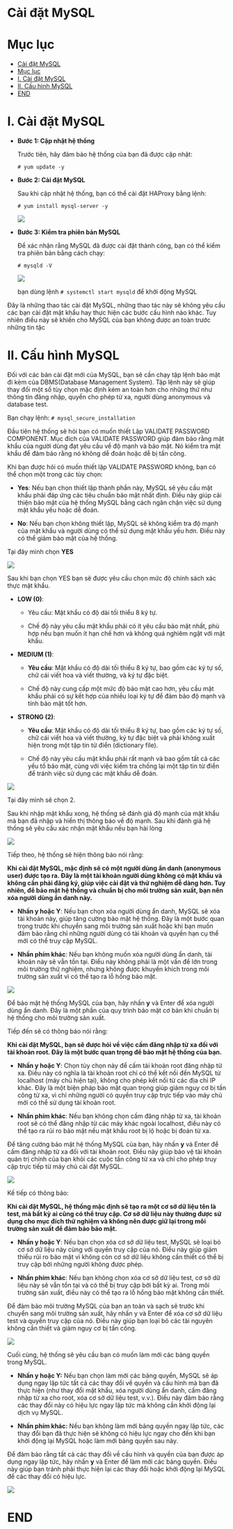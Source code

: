 # Cài đặt MySQL

# Mục lục
- [Cài đặt MySQL](#cài-đặt-mysql)
- [Mục lục](#mục-lục)
- [I. Cài đặt MySQL](#i-cài-đặt-mysql)
- [II. Cấu hình MySQL](#ii-cấu-hình-mysql)
- [END](#end)
# I. Cài đặt MySQL

* **Bước 1: Cập nhật hệ thống**

    Trước tiên, hãy đảm bảo hệ thống của bạn đã được cập nhật:

    ``# yum update -y``

* **Bước 2: Cài đặt MySQL**

    Sau khi cập nhật hệ thống, bạn có thể cài đặt HAProxy bằng lệnh:

    ``# yum install mysql-server -y``

    ![](/img/Mysql_install.png)
    
* **Bước 3: Kiểm tra phiên bản MySQL**

    Để xác nhận rằng MySQL đã được cài đặt thành công, bạn có thể kiểm tra phiên bản bằng cách chạy:

    ``# mysqld -V``

    ![](/img/Mysql_V.png)

    bạn dùng lệnh ``# systemctl start mysqld`` để khởi động MySQL

Đây là những thao tác cài đặt MySQL, những thao tác này sẽ không yêu cầu các bạn cài đặt mật khẩu hay thực hiện các bước cấu hình nào khác. Tuy nhiên điều này sẽ khiến cho MySQL của bạn không được an toàn trước những tin tặc 



# II. Cấu hình MySQL

Đối với các bản cài đặt mới của MySQL, bạn sẽ cần chạy tập lệnh bảo mật đi kèm của DBMS(Database Management System). Tập lệnh này sẽ giúp thay đổi một số tùy chọn mặc định kém an toàn hơn cho những thứ như thông tin đăng nhập, quyền cho phép từ xa, người dùng anonymous và database test.

Bạn chạy lệnh:  ``# mysql_secure_installation``

Đầu tiên hệ thống sẽ hỏi bạn có muốn thiết Lập VALIDATE PASSWORD COMPONENT. Mục đích của VALIDATE PASSWORD giúp đảm bảo rằng mật khẩu của người dùng đạt yêu cầu về độ mạnh và bảo mật. Nó kiểm tra mật khẩu để đảm bảo rằng nó không dễ đoán hoặc dễ bị tấn công.

Khi bạn được hỏi có muốn thiết lập VALIDATE PASSWORD không, bạn có thể chọn một trong các tùy chọn:

* **Yes**: Nếu bạn chọn thiết lập thành phần này, MySQL sẽ yêu cầu mật khẩu phải đáp ứng các tiêu chuẩn bảo mật nhất định. Điều này giúp cải thiện bảo mật của hệ thống MySQL bằng cách ngăn chặn việc sử dụng mật khẩu yếu hoặc dễ đoán.

* **No**: Nếu bạn chọn không thiết lập, MySQL sẽ không kiểm tra độ mạnh của mật khẩu và người dùng có thể sử dụng mật khẩu yếu hơn. Điều này có thể giảm bảo mật của hệ thống.

Tại đây mình chọn **YES**

![](/img/Mysql_VALIDATE%20PASSWORD.png)

Sau khi bạn chọn YES bạn sẽ được yêu cầu chọn mức độ chính sách xác thực mật khẩu.

* **LOW (0)**:

    * Yêu cầu: Mật khẩu có độ dài tối thiểu 8 ký tự.

    * Chế độ này yêu cầu mật khẩu phải có ít yêu cầu bảo mật nhất, phù hợp nếu bạn muốn ít hạn chế hơn và không quá nghiêm ngặt với mật khẩu.

* **MEDIUM (1)**:

    * **Yêu cầu**: Mật khẩu có độ dài tối thiểu 8 ký tự, bao gồm các ký tự số, chữ cái viết hoa và viết thường, và ký tự đặc biệt.

    * Chế độ này cung cấp một mức độ bảo mật cao hơn, yêu cầu mật khẩu phải có sự kết hợp của nhiều loại ký tự để đảm bảo độ mạnh và tính bảo mật tốt hơn.

* **STRONG (2)**:

    * **Yêu cầu**: Mật khẩu có độ dài tối thiểu 8 ký tự, bao gồm các ký tự số, chữ cái viết hoa và viết thường, ký tự đặc biệt và phải không xuất hiện trong một tập tin từ điển (dictionary file).

    * Chế độ này yêu cầu mật khẩu phải rất mạnh và bao gồm tất cả các yếu tố bảo mật, cùng với việc kiểm tra chống lại một tập tin từ điển để tránh việc sử dụng các mật khẩu dễ đoán.

![](/img/Mysql_3lvpass.png)

Tại đây mình sẽ chọn 2.

Sau khi nhập mật khẩu xong, hệ thống sẽ đánh giá độ mạnh của mật khẩu mà bạn đã nhập và hiển thị thông báo về độ mạnh. Sau khi đánh giá hệ thống sẽ yêu cầu xác nhận mật khẩu nếu bạn hài lòng

![](/img/Mysql_strenghpass.png)

Tiếp theo, hệ thống sẽ hiện thông báo nói rằng: 

**Khi cài đặt MySQL, mặc định sẽ có một người dùng ẩn danh (anonymous user) được tạo ra. Đây là một tài khoản người dùng không có mật khẩu và không cần phải đăng ký, giúp việc cài đặt và thử nghiệm dễ dàng hơn. Tuy nhiên, để bảo mật hệ thống và chuẩn bị cho môi trường sản xuất, bạn nên xóa người dùng ẩn danh này.**

* **Nhấn y hoặc Y**: Nếu bạn chọn xóa người dùng ẩn danh, MySQL sẽ xóa tài khoản này, giúp tăng cường bảo mật hệ thống. Đây là một bước quan trọng trước khi chuyển sang môi trường sản xuất hoặc khi bạn muốn đảm bảo rằng chỉ những người dùng có tài khoản và quyền hạn cụ thể mới có thể truy cập MySQL.

* **Nhấn phím khác**: Nếu bạn không muốn xóa người dùng ẩn danh, tài khoản này sẽ vẫn tồn tại. Điều này không phải là một vấn đề lớn trong môi trường thử nghiệm, nhưng không được khuyến khích trong môi trường sản xuất vì có thể tạo ra lỗ hổng bảo mật.

![](/img/Mysql_anyuser.png)

Để bảo mật hệ thống MySQL của bạn, hãy nhấn **y** và Enter để xóa người dùng ẩn danh. Đây là một phần của quy trình bảo mật cơ bản khi chuẩn bị hệ thống cho môi trường sản xuất.

Tiếp đến sẽ có thông báo nói rằng:

**Khi cài đặt MySQL, bạn sẽ được hỏi về việc cấm đăng nhập từ xa đối với tài khoản root. Đây là một bước quan trọng để bảo mật hệ thống của bạn.**

* **Nhấn y hoặc Y**: Chọn tùy chọn này để cấm tài khoản root đăng nhập từ xa. Điều này có nghĩa là tài khoản root chỉ có thể kết nối đến MySQL từ localhost (máy chủ hiện tại), không cho phép kết nối từ các địa chỉ IP khác. Đây là một biện pháp bảo mật quan trọng giúp giảm nguy cơ bị tấn công từ xa, vì chỉ những người có quyền truy cập trực tiếp vào máy chủ mới có thể sử dụng tài khoản root.

* **Nhấn phím khác**: Nếu bạn không chọn cấm đăng nhập từ xa, tài khoản root sẽ có thể đăng nhập từ các máy khác ngoài localhost, điều này có thể tạo ra rủi ro bảo mật nếu mật khẩu root bị lộ hoặc bị đoán từ xa.

Để tăng cường bảo mật hệ thống MySQL của bạn, hãy nhấn **y** và Enter để cấm đăng nhập từ xa đối với tài khoản root. Điều này giúp bảo vệ tài khoản quản trị chính của bạn khỏi các cuộc tấn công từ xa và chỉ cho phép truy cập trực tiếp từ máy chủ cài đặt MySQL.

![](/img/Mysql_allowroot.png)

Kế tiếp có thông báo:

**Khi cài đặt MySQL, hệ thống mặc định sẽ tạo ra một cơ sở dữ liệu tên là test, mà bất kỳ ai cũng có thể truy cập. Cơ sở dữ liệu này thường được sử dụng cho mục đích thử nghiệm và không nên được giữ lại trong môi trường sản xuất để đảm bảo bảo mật.**

* **Nhấn y hoặc Y**: Nếu bạn chọn xóa cơ sở dữ liệu test, MySQL sẽ loại bỏ cơ sở dữ liệu này cùng với quyền truy cập của nó. Điều này giúp giảm thiểu rủi ro bảo mật vì không còn cơ sở dữ liệu không cần thiết có thể bị truy cập bởi những người không được phép.

* **Nhấn phím khác**: Nếu bạn không chọn xóa cơ sở dữ liệu test, cơ sở dữ liệu này sẽ vẫn tồn tại và có thể bị truy cập bởi bất kỳ ai. Trong môi trường sản xuất, điều này có thể tạo ra lỗ hổng bảo mật không cần thiết.

Để đảm bảo môi trường MySQL của bạn an toàn và sạch sẽ trước khi chuyển sang môi trường sản xuất, hãy nhấn y và Enter để xóa cơ sở dữ liệu test và quyền truy cập của nó. Điều này giúp bạn loại bỏ các tài nguyên không cần thiết và giảm nguy cơ bị tấn công.

![](/img/Mysql_Databasetest.png)

Cuối cùng, hệ thống sẽ yêu cầu bạn có muốn làm mới các bảng quyền trong MySQL.

* **Nhấn y hoặc Y:** Nếu bạn chọn làm mới các bảng quyền, MySQL sẽ áp dụng ngay lập tức tất cả các thay đổi về quyền và cấu hình mà bạn đã thực hiện (như thay đổi mật khẩu, xóa người dùng ẩn danh, cấm đăng nhập từ xa cho root, xóa cơ sở dữ liệu test, v.v.). Điều này đảm bảo rằng các thay đổi này có hiệu lực ngay lập tức mà không cần khởi động lại dịch vụ MySQL.

* **Nhấn phím khác:** Nếu bạn không làm mới bảng quyền ngay lập tức, các thay đổi bạn đã thực hiện sẽ không có hiệu lực ngay cho đến khi bạn khởi động lại MySQL hoặc làm mới bảng quyền sau này.

Để đảm bảo rằng tất cả các thay đổi về cấu hình và quyền của bạn được áp dụng ngay lập tức, hãy nhấn **y** và Enter để làm mới các bảng quyền. Điều này giúp bạn tránh phải thực hiện lại các thay đổi hoặc khởi động lại MySQL để các thay đổi có hiệu lực.

![](/img/Mysql_privilege.png)

# END